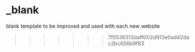 # _blank
blank template to be improved and used with each new website
>>>>>>> 7f5536313daff002d913e0ad42dac2bc656b9f83
